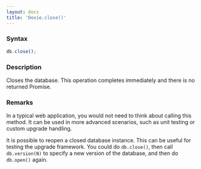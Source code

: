 ```yaml
---
layout: docs
title: 'Dexie.close()'
---
```


### Syntax

```javascript
db.close();
```

### Description

Closes the database. This operation completes immediately and there is no returned Promise.

### Remarks

In a typical web application, you would not need to think about calling this method. It can be used in more advanced scenarios, such as unit testing or custom upgrade handling.

It is possible to reopen a closed database instance. This can be useful for testing the upgrade framework. You could do `db.close()`, then call `db.version(N)` to specify a new version of the database, and then do `db.open()` again.
